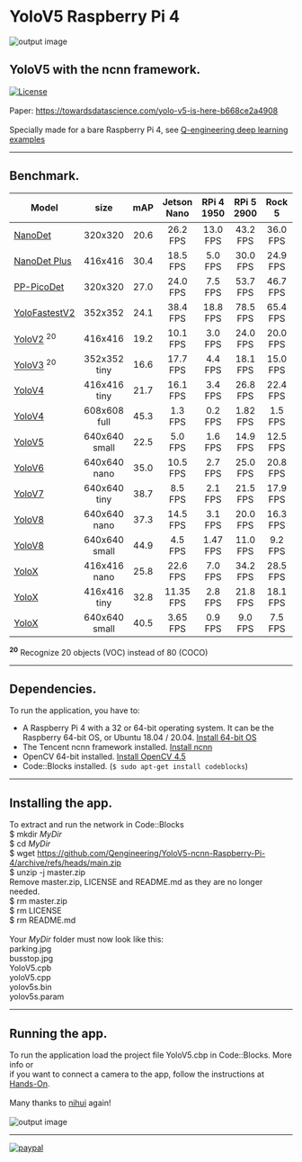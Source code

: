 # YoloV5 Raspberry Pi 4
![output image]( https://qengineering.eu/images/test_parkV5.jpg )
## YoloV5 with the ncnn framework. <br/>
[![License](https://img.shields.io/badge/License-BSD%203--Clause-blue.svg)](https://opensource.org/licenses/BSD-3-Clause)<br/><br/>
Paper: https://towardsdatascience.com/yolo-v5-is-here-b668ce2a4908<br/><br/>
Specially made for a bare Raspberry Pi 4, see [Q-engineering deep learning examples](https://qengineering.eu/deep-learning-examples-on-raspberry-32-64-os.html)

------------

## Benchmark.
| Model  | size | mAP | Jetson Nano | RPi 4 1950 | RPi 5 2900 | Rock 5 | NPU<sup>RK3588</sup> | NPU<sup>RK3566</sup> | Orin Nano<sup>TensorRT</sup> | Nano<sup>TensorRT</sup> 
| ------------- | :-----:  | :-----:  | :-------------:  | :-------------: | :-----: | :-----: | :-------------:  | :-------------: | :-----: | :-----: |
| [NanoDet](https://github.com/Qengineering/NanoDet-ncnn-Raspberry-Pi-4) | 320x320 | 20.6  |  26.2 FPS | 13.0 FPS | 43.2 FPS |36.0 FPS |||||
| [NanoDet Plus](https://github.com/Qengineering/NanoDetPlus-ncnn-Raspberry-Pi-4) | 416x416 | 30.4  |  18.5 FPS | 5.0 FPS | 30.0 FPS | 24.9 FPS |||||
| [PP-PicoDet](https://github.com/Qengineering/PP-PicoDet-ncnn-Raspberry-Pi-4) | 320x320 | 27.0  |  24.0 FPS | 7.5 FPS | 53.7 FPS | 46.7 FPS |||||
| [YoloFastestV2](https://github.com/Qengineering/YoloFastestV2-ncnn-Raspberry-Pi-4) | 352x352 | 24.1 |  38.4 FPS | 18.8 FPS | 78.5 FPS | 65.4 FPS | ||||
| [YoloV2](https://github.com/Qengineering/YoloV2-ncnn-Raspberry-Pi-4) <sup>20</sup>| 416x416 | 19.2 |  10.1 FPS | 3.0 FPS | 24.0 FPS | 20.0 FPS | ||||
| [YoloV3](https://github.com/Qengineering/YoloV3-ncnn-Raspberry-Pi-4) <sup>20</sup>| 352x352 tiny | 16.6 | 17.7 FPS | 4.4 FPS | 18.1 FPS | 15.0 FPS | ||||
| [YoloV4](https://github.com/Qengineering/YoloV4-ncnn-Raspberry-Pi-4) | 416x416 tiny | 21.7 | 16.1 FPS | 3.4 FPS | 26.8 FPS | 22.4 FPS | ||||
| [YoloV4](https://github.com/Qengineering/YoloV4-ncnn-Raspberry-Pi-4) | 608x608 full | 45.3 | 1.3 FPS | 0.2 FPS | 1.82 FPS | 1.5 FPS | ||||
| [YoloV5](https://github.com/Qengineering/YoloV5-ncnn-Raspberry-Pi-4) | 640x640 small | 22.5 | 5.0 FPS | 1.6 FPS | 14.9 FPS | 12.5 FPS | ||||
| [YoloV6](https://github.com/Qengineering/YoloV6-ncnn-Raspberry-Pi-4) | 640x640 nano | 35.0 | 10.5 FPS | 2.7 FPS | 25.0 FPS | 20.8 FPS | ||||
| [YoloV7](https://github.com/Qengineering/YoloV5-ncnn-Raspberry-Pi-4) | 640x640 tiny | 38.7 | 8.5 FPS | 2.1 FPS | 21.5 FPS | 17.9 FPS | ||||
| [YoloV8](https://github.com/Qengineering/YoloV8-ncnn-Raspberry-Pi-4) | 640x640 nano | 37.3 | 14.5 FPS | 3.1 FPS | 20.0 FPS | 16.3 FPS | ||||
| [YoloV8](https://github.com/Qengineering/YoloV8-ncnn-Raspberry-Pi-4) | 640x640 small | 44.9 | 4.5 FPS | 1.47 FPS | 11.0 FPS | 9.2 FPS | ||||
| [YoloX](https://github.com/Qengineering/YoloX-ncnn-Raspberry-Pi-4) | 416x416 nano | 25.8 | 22.6 FPS | 7.0 FPS | 34.2 FPS | 28.5 FPS | ||||
| [YoloX](https://github.com/Qengineering/YoloX-ncnn-Raspberry-Pi-4) | 416x416 tiny | 32.8 | 11.35 FPS | 2.8 FPS | 21.8 FPS | 18.1 FPS | ||||
| [YoloX](https://github.com/Qengineering/YoloX-ncnn-Raspberry-Pi-4) | 640x640 small | 40.5 | 3.65 FPS | 0.9 FPS | 9.0 FPS | 7.5 FPS | ||||

<b><sup>20</sup></b> Recognize 20 objects (VOC) instead of 80 (COCO)

------------

## Dependencies.
To run the application, you have to:
- A Raspberry Pi 4 with a 32 or 64-bit operating system. It can be the Raspberry 64-bit OS, or Ubuntu 18.04 / 20.04. [Install 64-bit OS](https://qengineering.eu/install-raspberry-64-os.html) <br/>
- The Tencent ncnn framework installed. [Install ncnn](https://qengineering.eu/install-ncnn-on-raspberry-pi-4.html) <br/>
- OpenCV 64-bit installed. [Install OpenCV 4.5](https://qengineering.eu/install-opencv-4.5-on-raspberry-64-os.html) <br/>
- Code::Blocks installed. (```$ sudo apt-get install codeblocks```)

------------

## Installing the app.
To extract and run the network in Code::Blocks <br/>
$ mkdir *MyDir* <br/>
$ cd *MyDir* <br/>
$ wget https://github.com/Qengineering/YoloV5-ncnn-Raspberry-Pi-4/archive/refs/heads/main.zip <br/>
$ unzip -j master.zip <br/>
Remove master.zip, LICENSE and README.md as they are no longer needed. <br/> 
$ rm master.zip <br/>
$ rm LICENSE <br/>
$ rm README.md <br/> <br/>
Your *MyDir* folder must now look like this: <br/> 
parking.jpg <br/>
busstop.jpg <br/>
YoloV5.cpb <br/>
yoloV5.cpp <br/>
yolov5s.bin <br/>
yolov5s.param <br/>

------------

## Running the app.
To run the application load the project file YoloV5.cbp in Code::Blocks. More info or<br/> 
if you want to connect a camera to the app, follow the instructions at [Hands-On](https://qengineering.eu/deep-learning-examples-on-raspberry-32-64-os.html#HandsOn).<br/><br/>
Many thanks to [nihui](https://github.com/nihui/) again!<br/><br/>
![output image]( https://qengineering.eu/images/test_busV5.jpg )

------------

[![paypal](https://qengineering.eu/images/TipJarSmall4.png)](https://www.paypal.com/cgi-bin/webscr?cmd=_s-xclick&hosted_button_id=CPZTM5BB3FCYL) 


